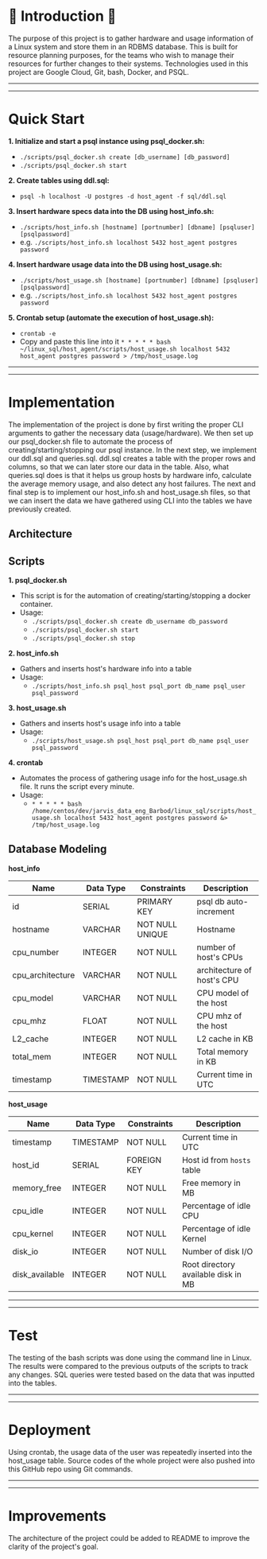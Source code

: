# :penguin: Introduction :penguin:
The purpose of this project is to gather hardware and usage information of a Linux system and store them in an RDBMS database. This is built for resource planning purposes, for the teams who wish to manage their resources for further changes to their systems. Technologies used in this project are Google Cloud, Git, bash, Docker, and PSQL.

-----------------------------------------------------------------------------------------------------------------------------------------------------------------------
-----------------------------------------------------------------------------------------------------------------------------------------------------------------------

# Quick Start
**1. Initialize and start a psql instance using psql_docker.sh:**
  - `./scripts/psql_docker.sh create [db_username] [db_password]`
  - `./scripts/psql_docker.sh start`

**2. Create tables using ddl.sql:**
  - `psql -h localhost -U postgres -d host_agent -f sql/ddl.sql`

**3. Insert hardware specs data into the DB using host_info.sh:**
  - `./scripts/host_info.sh [hostname] [portnumber] [dbname] [psqluser] [psqlpassword]`
  - e.g. `./scripts/host_info.sh localhost 5432 host_agent postgres password`

**4. Insert hardware usage data into the DB using host_usage.sh:**
  - `./scripts/host_usage.sh [hostname] [portnumber] [dbname] [psqluser] [psqlpassword]`
  - e.g. `./scripts/host_info.sh localhost 5432 host_agent postgres password`

**5. Crontab setup (automate the execution of host_usage.sh):**
  - `crontab -e`
  - Copy and paste this line into it `* * * * * bash ~/linux_sql/host_agent/scripts/host_usage.sh localhost 5432 host_agent postgres password > /tmp/host_usage.log`

-----------------------------------------------------------------------------------------------------------------------------------------------------------------------
-----------------------------------------------------------------------------------------------------------------------------------------------------------------------

# Implementation
The implementation of the project is done by first writing the proper CLI arguments to gather the necessary data (usage/hardware). We then set up our psql_docker.sh file to automate the process of creating/starting/stopping our psql instance. In the next step, we implement our ddl.sql and queries.sql. ddl.sql creates a table with the proper rows and columns, so that we can later store our data in the table. Also, what queries.sql does is that it helps us group hosts by hardware info, calculate the average memory usage, and also detect any host failures. The next and final step is to implement our host_info.sh and host_usage.sh files, so that we can insert the data we have gathered using CLI into the tables we have previously created. 

## Architecture


## Scripts

**1. psql_docker.sh**
  - This script is for the automation of creating/starting/stopping a docker container.
  - Usage: 
    - `./scripts/psql_docker.sh create db_username db_password`
    - `./scripts/psql_docker.sh start`
    - `./scripts/psql_docker.sh stop`

**2. host_info.sh**
  - Gathers and inserts host's hardware info into a table
  - Usage:
    - `./scripts/host_info.sh psql_host psql_port db_name psql_user psql_password`

**3. host_usage.sh**
  - Gathers and inserts host's usage info into a table
  - Usage:
    - `./scripts/host_usage.sh psql_host psql_port db_name psql_user psql_password`

**4. crontab**
  - Automates the process of gathering usage info for the host_usage.sh file. It runs the script every minute.
  - Usage:
    - `* * * * * bash /home/centos/dev/jarvis_data_eng_Barbod/linux_sql/scripts/host_usage.sh localhost 5432 host_agent postgres password &> /tmp/host_usage.log`

## Database Modeling

**host_info**

|   Name   | Data Type |  Constraints  | Description |
| ---	     |	---	 |	---   |	  ---	    |
| id	     | SERIAL    | PRIMARY KEY| psql db auto-increment |
| hostname   | VARCHAR   | NOT NULL UNIQUE | Hostname |
| cpu_number | INTEGER   | NOT NULL   | number of host's CPUs |
| cpu_architecture | VARCHAR |NOT NULL| architecture of host's CPU |
| cpu_model  | VARCHAR   | NOT NULL   | CPU model of the host |
| cpu_mhz    | FLOAT     | NOT NULL   | CPU mhz of the host |
| L2_cache   | INTEGER   | NOT NULL   | L2 cache in KB |
| total_mem  | INTEGER   | NOT NULL   | Total memory in KB |
| timestamp  | TIMESTAMP | NOT NULL   | Current time in UTC |

**host_usage**

|   Name   | Data Type |  Constraints  | Description |
| ---	     |	---	 |	---   |	  ---	   |
| timestamp   | TIMESTAMP | NOT NULL   | Current time in UTC |
| host_id     | SERIAL    | FOREIGN KEY   | Host id from `hosts` table |
| memory_free | INTEGER   | NOT NULL   | Free memory in MB |
| cpu_idle    | INTEGER   | NOT NULL | Percentage of idle CPU |
| cpu_kernel  | INTEGER   | NOT NULL    | Percentage of idle Kernel |
| disk_io     | INTEGER   | NOT NULL    | Number of disk I/O |
| disk_available   | INTEGER   | NOT NULL   | Root directory available disk in MB |

-----------------------------------------------------------------------------------------------------------------------------------------------------------------------
-----------------------------------------------------------------------------------------------------------------------------------------------------------------------

# Test
The testing of the bash scripts was done using the command line in Linux. The results were compared to the previous outputs of the scripts to track any changes. SQL queries were tested based on the data that was inputted into the tables.

-----------------------------------------------------------------------------------------------------------------------------------------------------------------------
-----------------------------------------------------------------------------------------------------------------------------------------------------------------------

# Deployment
Using crontab, the usage data of the user was repeatedly inserted into the host_usage table. Source codes of the whole project were also pushed into this GitHub repo using Git commands.

-----------------------------------------------------------------------------------------------------------------------------------------------------------------------
-----------------------------------------------------------------------------------------------------------------------------------------------------------------------

# Improvements
The architecture of the project could be added to README to improve the clarity of the project's goal.
